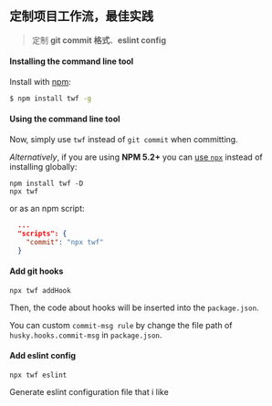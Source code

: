 ## 定制项目工作流，最佳实践

> 定制 **git commit 格式**、**eslint config**

#### Installing the command line tool

Install with [npm](https://www.npmjs.com/):

```sh
$ npm install twf -g
```

#### Using the command line tool
Now, simply use `twf` instead of `git commit` when committing.

_Alternatively_, if you are using **NPM 5.2+** you can [use `npx`](https://medium.com/@maybekatz/introducing-npx-an-npm-package-runner-55f7d4bd282b) instead of installing globally:
```
npm install twf -D
npx twf
```

or as an npm script:
```json
  ...
  "scripts": {
    "commit": "npx twf"
  }
```

#### Add git hooks
```
npx twf addHook
```

Then, the code about hooks will be inserted into the `package.json`. 

You can custom `commit-msg rule` by change the file path of `husky.hooks.commit-msg` in `package.json`.

#### Add eslint config
```
npx twf eslint
```
Generate eslint configuration file that i like
